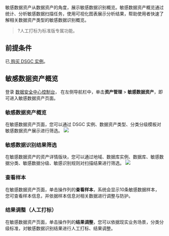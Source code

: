 敏感数据资产从数据资产的角度，展示敏感数据识别概览。敏感数据资产概览通过统计、分析敏感数据扫描任务，使用可视化图表展示分析结果，帮助使用者快速了解相关数据资产类型的敏感数据识别概览。
>?人工打标为标准版专属功能。
## 前提条件
已[ 购买 DSGC 实例](https://cloud.tencent.com/document/product/1087/35082)。


## 敏感数据资产概览
登录 [数据安全中心控制台](https://console.cloud.tencent.com/dsgc/overview)， 在左侧导航栏中，单击**资产管理** > **敏感数据资产**，即可进入敏感数据资产页面。

### 敏感数据资产概览
在敏感数据资产页面，您可以通过 DSGC 实例、数据资产类型、分类分级模板对敏感数据资产展示进行筛选。
![](https://qcloudimg.tencent-cloud.cn/raw/ff6462d3c0aab77095c8560eaea56650.png)



### 敏感数据识别结果筛选
在敏感数据资产的资产详情版块，您可以通过地域、数据库实例、数据库、敏感数据分类、敏感数据分级、敏感识别规则对扫描结果进行筛选。
![](https://qcloudimg.tencent-cloud.cn/raw/449be755d628e4b30fe7f2532427c501.png)

### 查看样本
在敏感数据资产页面，单击操作列的**查看样本**，系统会显示10条敏感数据样本，您可查看样本信息，并依据样本信息对相关数据进行调整与防护。

### 结果调整（人工打标）
在敏感数据资产页面，单击操作列的**结果调整**，您可以依据现实业务场景，分类分级标准，对敏感数据识别结果进行人工打标、结果调整。


